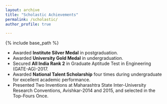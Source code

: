 ```yaml
---
layout: archive
title: "Scholastic Achievements"
permalink: /scholastic/
author_profile: true

---
```


{% include base_path %}

* Awarded **Institute Silver Medal** in postgraduation.
* Awarded **University Gold Medal** in undergraduation.
* Secured **All India Rank 2** in Graduate Aptitude Test in Engineering (GATE-AG)-2017.
* Awarded **National Talent Scholarship** four times during undergraduate for excellent academic performance.
* Presented Two Inventions at Maharashtra State Inter-University Research Conventions, Avishkar-2014 and 2015, and selected in the Top-Fours Once.